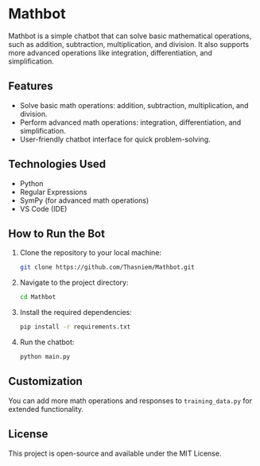# Mathbot

Mathbot is a simple chatbot that can solve basic mathematical operations, such as addition, subtraction, multiplication, and division. It also supports more advanced operations like integration, differentiation, and simplification.

## Features
- Solve basic math operations: addition, subtraction, multiplication, and division.
- Perform advanced math operations: integration, differentiation, and simplification.
- User-friendly chatbot interface for quick problem-solving.

## Technologies Used
- Python
- Regular Expressions
- SymPy (for advanced math operations)
- VS Code (IDE)

## How to Run the Bot
1. Clone the repository to your local machine:
    ```bash
    git clone https://github.com/Thasniem/Mathbot.git
    ```

2. Navigate to the project directory:
    ```bash
    cd Mathbot
    ```

3. Install the required dependencies:
    ```bash
    pip install -r requirements.txt
    ```

4. Run the chatbot:
    ```bash
    python main.py
    ```

## Customization
You can add more math operations and responses to `training_data.py` for extended functionality.

## License
This project is open-source and available under the MIT License.
